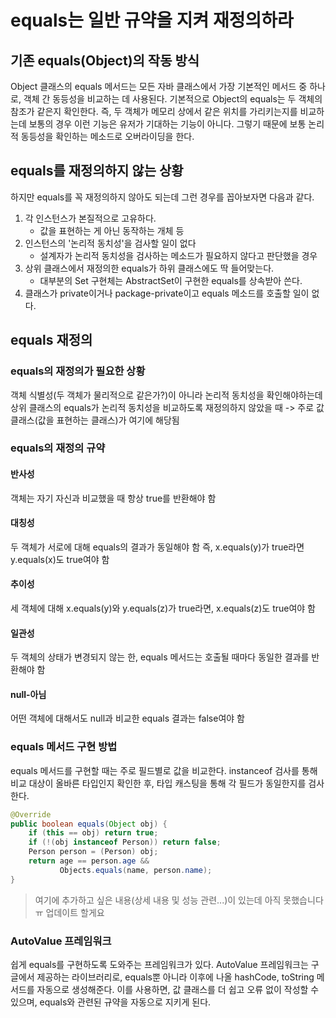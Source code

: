 # equals는 일반 규약을 지켜 재정의하라

## 기존 equals(Object)의 작동 방식

Object 클래스의 equals 메서드는 모든 자바 클래스에서 가장 기본적인 메서드 중 하나로, 객체 간 동등성을 비교하는 데 사용된다. 기본적으로 Object의 equals는 두 객체의 참조가 같은지 확인한다. 즉, 두 객체가 메모리 상에서 같은 위치를 가리키는지를 비교하는데 보통의 경우 이런 기능은 유저가 기대하는 기능이 아니다. 그렇기 때문에 보통 논리적 동등성을 확인하는 메소드로 오버라이딩을 한다.

## equals를 재정의하지 않는 상황

하지만 equals를 꼭 재정의하지 않아도 되는데 그런 경우를 꼽아보자면 다음과 같다.

1. 각 인스턴스가 본질적으로 고유하다.
   - 값을 표현하는 게 아닌 동작하는 개체 등
2. 인스턴스의 '논리적 동치성'을 검사할 일이 없다
   - 설계자가 논리적 동치성을 검사하는 메소드가 필요하지 않다고 판단했을 경우
3. 상위 클래스에서 재정의한 equals가 하위 클래스에도 딱 들어맞는다.
   - 대부분의 Set 구현체는 AbstractSet이 구현한 equals를 상속받아 쓴다.
4. 클래스가 private이거나 package-private이고 equals 메소드를 호출할 일이 없다.

## equals 재정의

### equals의 재정의가 필요한 상황

객체 식별성(두 객체가 물리적으로 같은가?)이 아니라 논리적 동치성을 확인해야하는데 상위 클래스의 equals가 논리적 동치성을 비교하도록 재정의하지 않았을 때 -> 주로 값 클래스(값을 표현하는 클래스)가 여기에 해당됨

### equals의 재정의 규약

#### 반사성

객체는 자기 자신과 비교했을 때 항상 true를 반환해야 함

#### 대칭성

두 객체가 서로에 대해 equals의 결과가 동일해야 함 즉, x.equals(y)가 true라면 y.equals(x)도 true여야 함

#### 추이성

세 객체에 대해 x.equals(y)와 y.equals(z)가 true라면, x.equals(z)도 true여야 함

#### 일관성

두 객체의 상태가 변경되지 않는 한, equals 메서드는 호출될 때마다 동일한 결과를 반환해야 함

#### null-아님

어떤 객체에 대해서도 null과 비교한 equals 결과는 false여야 함

### equals 메서드 구현 방법

equals 메서드를 구현할 때는 주로 필드별로 값을 비교한다. instanceof 검사를 통해 비교 대상이 올바른 타입인지 확인한 후, 타입 캐스팅을 통해 각 필드가 동일한지를 검사한다.

```java
@Override
public boolean equals(Object obj) {
    if (this == obj) return true;
    if (!(obj instanceof Person)) return false;
    Person person = (Person) obj;
    return age == person.age &&
           Objects.equals(name, person.name);
}
```

> 여기에 추가하고 싶은 내용(상세 내용 및 성능 관련...)이 있는데 아직 못했습니다 ㅠ 업데이트 할게요

### AutoValue 프레임워크

쉽게 equals를 구현하도록 도와주는 프레임워크가 있다. AutoValue 프레임워크는 구글에서 제공하는 라이브러리로, equals뿐 아니라 이후에 나올 hashCode, toString 메서드를 자동으로 생성해준다. 이를 사용하면, 값 클래스를 더 쉽고 오류 없이 작성할 수 있으며, equals와 관련된 규약을 자동으로 지키게 된다.
